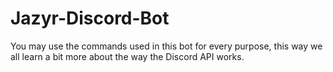 # Jazyr-Discord-Bot

You may use the commands used in this bot for every purpose, this way we all learn a bit more about the way the Discord API works.
